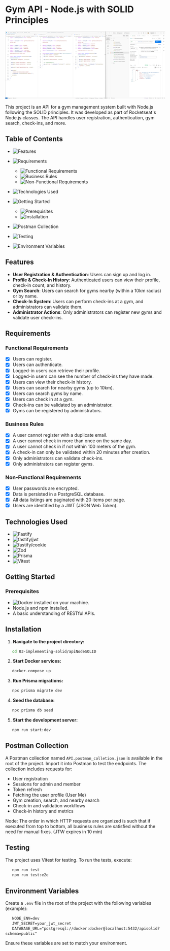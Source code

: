 # Gym API - Node.js with SOLID Principles

![API Screenshot](screenshots/image.png)

This project is an API for a gym management system built with Node.js following the SOLID principles. It was developed as part of Rocketseat's Node.js classes. The API handles user registration, authentication, gym search, check-ins, and more.

## Table of Contents

-  ![Features](#features)
-  ![Requirements](#requirements)

   -  ![Functional Requirements](#functional-requirements)
   -  ![Business Rules](#business-rules)
   -  ![Non-Functional Requirements](#non-functional-requirements)

-  ![Technologies Used](#technologies-used)
-  ![Getting Started](#getting-started)

   -  ![Prerequisites](#prerequisites)
   -  ![Installation](#installation)

-  ![Postman Collection](#postman-collection)
-  ![Testing](#testing)
-  ![Environment Variables](#environment-variables)

## Features

-  **User Registration & Authentication**: Users can sign up and log in.
-  **Profile & Check-In History**: Authenticated users can view their profile, check-in count, and history.
-  **Gym Search**: Users can search for gyms nearby (within a 10km radius) or by name.
-  **Check-In System**: Users can perform check-ins at a gym, and administrators can validate them.
-  **Administrator Actions**: Only administrators can register new gyms and validate user check-ins.

## Requirements

### Functional Requirements

-  [x] Users can register.
-  [x] Users can authenticate.
-  [x] Logged-in users can retrieve their profile.
-  [x] Logged-in users can see the number of check-ins they have made.
-  [x] Users can view their check-in history.
-  [x] Users can search for nearby gyms (up to 10km).
-  [x] Users can search gyms by name.
-  [x] Users can check in at a gym.
-  [x] Check-ins can be validated by an administrator.
-  [x] Gyms can be registered by administrators.

### Business Rules

-  [x] A user cannot register with a duplicate email.
-  [x] A user cannot check in more than once on the same day.
-  [x] A user cannot check in if not within 100 meters of the gym.
-  [x] A check-in can only be validated within 20 minutes after creation.
-  [x] Only administrators can validate check-ins.
-  [x] Only administrators can register gyms.

### Non-Functional Requirements

-  [x] User passwords are encrypted.
-  [x] Data is persisted in a PostgreSQL database.
-  [x] All data listings are paginated with 20 items per page.
-  [x] Users are identified by a JWT (JSON Web Token).

## Technologies Used

-  ![Fastify](https://www.fastify.io/)
-  ![fastify/jwt](https://github.com/fastify/fastify-jwt)
-  ![fastify/cookie](https://github.com/fastify/fastify-cookie)
-  ![Zod](https://zod.dev/)
-  ![Prisma](https://www.prisma.io/)
-  ![Vitest](https://vitest.dev/)

## Getting Started

### Prerequisites

-  ![Docker](https://www.docker.com/) installed on your machine.
-  Node.js and npm installed.
-  A basic understanding of RESTful APIs.

## Installation

1. **Navigate to the project directory:**

```bash
   cd 03-implementing-solid/apiNodeSOLID
```

2. **Start Docker services:**

```bash
   docker-compose up
```

3. **Run Prisma migrations:**

```bash
   npx prisma migrate dev
```

4. **Seed the database:**

```bash
   npx prisma db seed
```

5. **Start the development server:**

```bash
   npm run start:dev
```

## Postman Collection

A Postman collection named `API.postman_colletion.json` is available in the root of the project. Import it into Postman to test the endpoints. The collection includes requests for:

-  User registration
-  Sessions for admin and member
-  Token refresh
-  Fetching the user profile (User Me)
-  Gym creation, search, and nearby search
-  Check-in and validation workflows
-  Check-in history and metrics

Node: The order in which HTTP requests are organized is such that if executed from top to bottom, all business rules are satisfied without the need for manual fixes. (JTW expires in 10 min)

## Testing

The project uses Vitest for testing. To run the tests, execute:

```bash
   npm run test
   npm run test:e2e
```

## Environment Variables

Create a `.env` file in the root of the project with the following variables (example):

```env
   NODE_ENV=dev
   JWT_SECRET=your_jwt_secret
   DATABASE_URL="postgresql://docker:docker@localhost:5432/apisolid?schema=public"
```

Ensure these variables are set to match your environment.
